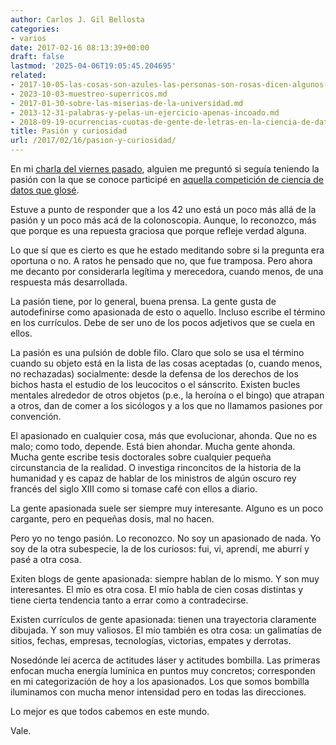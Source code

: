 ```yaml
---
author: Carlos J. Gil Bellosta
categories:
- varios
date: 2017-02-16 08:13:39+00:00
draft: false
lastmod: '2025-04-06T19:05:45.204695'
related:
- 2017-10-05-las-cosas-son-azules-las-personas-son-rosas-dicen-algunos-sicologos.md
- 2023-10-03-muestreo-superricos.md
- 2017-01-30-sobre-las-miserias-de-la-universidad.md
- 2013-12-31-palabras-y-pelas-un-ejercicio-apenas-incoado.md
- 2018-09-19-ocurrencias-cuotas-de-gente-de-letras-en-la-ciencia-de-datos.md
title: Pasión y curiosidad
url: /2017/02/16/pasion-y-curiosidad/
---
```


En mi [charla del viernes pasado](https://www.datanalytics.com/2017/02/13/diapositivas-de-antikaggle-contra-la-homeopatia-de-datos/), alguien me preguntó si seguía teniendo la pasión con la que se conoce participé en [aquella competición de ciencia de datos que glosé](https://www.datanalytics.com/2010/09/08/datanalytics-segunda-posicion-en-la-competicion-internacional-de-mineria-de-datos/).

Estuve a punto de responder que a los 42 uno está un poco más allá de la pasión y un poco más acá de la colonoscopia. Aunque, lo reconozco, más que porque es una repuesta graciosa que porque refleje verdad alguna.

Lo que sí que es cierto es que he estado meditando sobre si la pregunta era oportuna o no. A ratos he pensado que no, que fue tramposa. Pero ahora me decanto por considerarla legítima y merecedora, cuando menos, de una respuesta más desarrollada.

La pasión tiene, por lo general, buena prensa. La gente gusta de autodefinirse como apasionada de esto o aquello. Incluso escribe el término en los currículos. Debe de ser uno de los pocos adjetivos que se cuela en ellos.

La pasión es una pulsión de doble filo. Claro que solo se usa el término cuando su objeto está en la lista de las cosas aceptadas (o, cuando menos, no rechazadas) socialmente: desde la defensa de los derechos de los bichos hasta el estudio de los leucocitos o el sánscrito. Existen bucles mentales alrededor de otros objetos (p.e., la heroína o el bingo) que atrapan a otros, dan de comer a los sicólogos y a los que no llamamos pasiones por convención.

El apasionado en cualquier cosa, más que evolucionar, ahonda. Que no es malo; como todo, depende. Está bien ahondar. Mucha gente ahonda. Mucha gente escribe tesis doctorales sobre cualquier pequeña circunstancia de la realidad. O investiga rinconcitos de la historia de la humanidad y es capaz de hablar de los ministros de algún oscuro rey francés del siglo XIII como si tomase café con ellos a diario.

La gente apasionada suele ser siempre muy interesante. Alguno es un poco cargante, pero en pequeñas dosis, mal no hacen.

Pero yo no tengo pasión. Lo reconozco. No soy un apasionado de nada. Yo soy de la otra subespecie, la de los curiosos: fui, vi, aprendí, me aburrí y pasé a otra cosa.

Exiten blogs de gente apasionada: siempre hablan de lo mismo. Y son muy interesantes. El mío es otra cosa. El mío habla de cien cosas distintas y tiene cierta tendencia tanto a errar como a contradecirse.

Existen currículos de gente apasionada: tienen una trayectoria claramente dibujada. Y son muy valiosos. El mío también es otra cosa: un galimatías de sitios, fechas, empresas, tecnologías, victorias, empates y derrotas.

Nosedónde leí acerca de actitudes láser y actitudes bombilla. Las primeras enfocan mucha energía lumínica en puntos muy concretos; corresponden en mi categorización de hoy a los apasionados. Los que somos bombilla iluminamos con mucha menor intensidad pero en todas las direcciones.

Lo mejor es que todos cabemos en este mundo.

Vale.